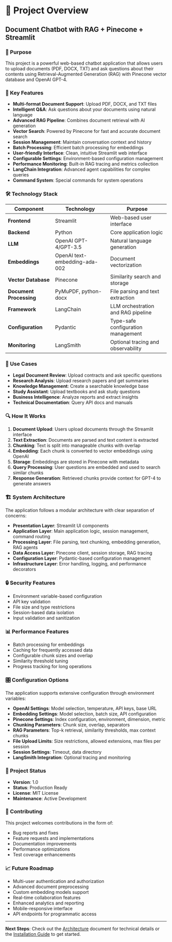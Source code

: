 # 📄 Project Overview

## Document Chatbot with RAG + Pinecone + Streamlit

### 🎯 Purpose

This project is a powerful web-based chatbot application that allows users to upload documents (PDF, DOCX, TXT) and ask questions about their contents using Retrieval-Augmented Generation (RAG) with Pinecone vector database and OpenAI GPT-4.

### 🚀 Key Features

- **Multi-format Document Support**: Upload PDF, DOCX, and TXT files
- **Intelligent Q&A**: Ask questions about your documents using natural language
- **Advanced RAG Pipeline**: Combines document retrieval with AI generation
- **Vector Search**: Powered by Pinecone for fast and accurate document search
- **Session Management**: Maintain conversation context and history
- **Batch Processing**: Efficient batch processing for embeddings
- **User-friendly Interface**: Clean, intuitive Streamlit web interface
- **Configurable Settings**: Environment-based configuration management
- **Performance Monitoring**: Built-in RAG tracing and metrics collection
- **LangChain Integration**: Advanced agent capabilities for complex queries
- **Command System**: Special commands for system operations

### 🛠️ Technology Stack

| Component | Technology | Purpose |
|-----------|------------|----------|
| **Frontend** | Streamlit | Web-based user interface |
| **Backend** | Python | Core application logic |
| **LLM** | OpenAI GPT-4/GPT-3.5 | Natural language generation |
| **Embeddings** | OpenAI text-embedding-ada-002 | Document vectorization |
| **Vector Database** | Pinecone | Similarity search and storage |
| **Document Processing** | PyMuPDF, python-docx | File parsing and text extraction |
| **Framework** | LangChain | LLM orchestration and RAG pipeline |
| **Configuration** | Pydantic | Type-safe configuration management |
| **Monitoring** | LangSmith | Optional tracing and observability |

### 🎯 Use Cases

- **Legal Document Review**: Upload contracts and ask specific questions
- **Research Analysis**: Upload research papers and get summaries
- **Knowledge Management**: Create a searchable knowledge base
- **Study Assistant**: Upload textbooks and ask study questions
- **Business Intelligence**: Analyze reports and extract insights
- **Technical Documentation**: Query API docs and manuals

### 🔍 How It Works

1. **Document Upload**: Users upload documents through the Streamlit interface
2. **Text Extraction**: Documents are parsed and text content is extracted
3. **Chunking**: Text is split into manageable chunks with overlap
4. **Embedding**: Each chunk is converted to vector embeddings using OpenAI
5. **Storage**: Embeddings are stored in Pinecone with metadata
6. **Query Processing**: User questions are embedded and used to search similar chunks
7. **Response Generation**: Retrieved chunks provide context for GPT-4 to generate answers

### 🏗️ System Architecture

The application follows a modular architecture with clear separation of concerns:

- **Presentation Layer**: Streamlit UI components
- **Application Layer**: Main application logic, session management, command routing
- **Processing Layer**: File parsing, text chunking, embedding generation, RAG agents
- **Data Access Layer**: Pinecone client, session storage, RAG tracing
- **Configuration Layer**: Pydantic-based configuration management
- **Infrastructure Layer**: Error handling, logging, and performance decorators

### 🔒 Security Features

- Environment variable-based configuration
- API key validation
- File size and type restrictions
- Session-based data isolation
- Input validation and sanitization

### 📊 Performance Features

- Batch processing for embeddings
- Caching for frequently accessed data
- Configurable chunk sizes and overlap
- Similarity threshold tuning
- Progress tracking for long operations

### 🎛️ Configuration Options

The application supports extensive configuration through environment variables:

- **OpenAI Settings**: Model selection, temperature, API keys, base URL
- **Embedding Settings**: Model selection, batch size, API configuration
- **Pinecone Settings**: Index configuration, environment, dimension, metric
- **Chunking Parameters**: Chunk size, overlap, separators
- **RAG Parameters**: Top-k retrieval, similarity thresholds, max context chunks
- **File Upload Limits**: Size restrictions, allowed extensions, max files per session
- **Session Settings**: Timeout, data directory
- **LangSmith Integration**: Optional tracing and monitoring

### 🚦 Project Status

- **Version**: 1.0
- **Status**: Production Ready
- **License**: MIT License
- **Maintenance**: Active Development

### 🤝 Contributing

This project welcomes contributions in the form of:
- Bug reports and fixes
- Feature requests and implementations
- Documentation improvements
- Performance optimizations
- Test coverage enhancements

### 📈 Future Roadmap

- Multi-user authentication and authorization
- Advanced document preprocessing
- Custom embedding models support
- Real-time collaboration features
- Enhanced analytics and reporting
- Mobile-responsive interface
- API endpoints for programmatic access

---

**Next Steps**: Check out the [Architecture](./architecture.md) document for technical details or the [Installation Guide](./installation.md) to get started.